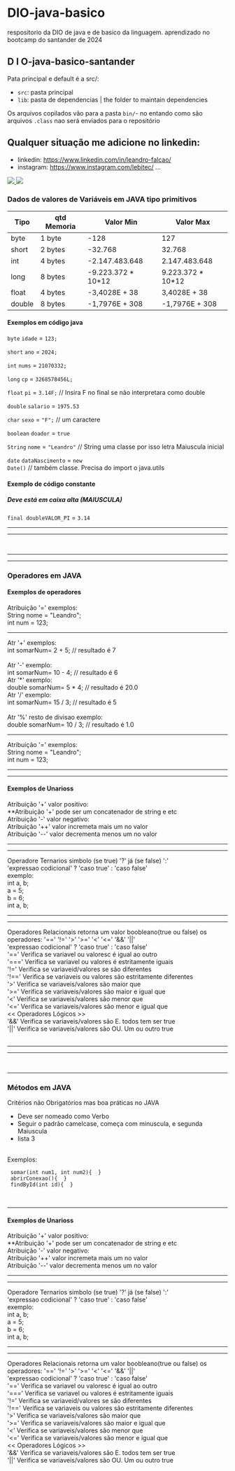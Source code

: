 # DIO-java-basico
respositorio da DIO de java e de basico da linguagem. aprendizado no bootcamp do santander de 2024

<h2> D I O-java-basico-santander </h2>
 
Pata principal e default é a src/:

- `src`: pasta principal 
- `lib`: pasta de dependencias | the folder to maintain dependencies

Os arquivos copilados vão para a pasta `bin/`- no entando como são arquivos `.class` nao será enviados para o repositório

## Qualquer situação me adicione no linkedin:

- linkedin: https://www.linkedin.com/in/leandro-falcao/ 
- instagram: https://www.instagram.com/lebitec/ ...

 <div >   
    <a href="https://www.linkedin.com/in/leandro-falcao/-45875016a" target="_blank">
        <img src="https://img.shields.io/badge/-LinkedIn-%230077B5?style=for-the-badge&logo=linkedin&logoColor=white" target="_blank"/>
    </a>
    <a href="https://www.instagram.com/lebitec/" target="_blank"> 
        <img src="https://img.shields.io/badge/instagram-%23ff0F.svg?&style=for-the-badge&logo=instagram&logoColor=f00" target="_blank" /> 
   </a>
</div>

<h3> Dados de valores de Variáveis em JAVA tipo primitivos </h3>

| Tipo    | qtd Memoria | Valor Min          | Valor Max   |
|---------|-------------|--------------------|-------------|
| byte    | 1 byte      | -128               | 127
| short   | 2 bytes     | -32.768            | 32.768
| int     | 4 bytes     | -2.147.483.648     | 2.147.483.648
| long    | 8 bytes     | -9.223.372 * 10*12 | 9.223.372 * 10*12
| float   | 4 bytes     | -3,4028E + 38      | 3,4028E + 38
| double  | 8 bytes     | -1,7976E + 308     | -1,7976E + 308

<div>
   <h4> Exemplos em código java</h4>

   <span><code>byte</code> <code>idade</code> = <code>123;</code></span>

   <span><code>short</code> <code>ano</code> = <code>2024;</code></span>

   <span><code>int</code> <code>nums</code> = <code>21070332;</code></span>

   <span><code>long</code> <code>cp</code> = <code>3268578456L;</code></span>

   <span><code>float</code> <code>pi</code> = <code>3.14F;</code> // Insira F no final se não interpretara como double</span>

   <span><code>double</code> <code>salario</code> = <code>1975.53</code></span>

   <span><code>char</code> <code>sexo</code> = <code>"F";</code> // um caractere</span>

   <span><code>boolean</code> <code>doador</code> = <code>true</code></span>

   <span><code>String</code> <code>nome</code> = <code>"Leandro"</code> // String uma classe por isso letra Maiuscula inicial</span>
  
   <span><code>date</code> <code>dataNascimento</code> = <code>new Date()</code> // também classe. Precisa do import o java.utils</span>

</div>

<div>
    <h4> Exemplo de código constante </h4>
    <h5>Deve está em caixa alta (MAIUSCULA)</h5>
    <span><code>final double</code><code>VALOR_PI</code> = <code>3.14</code></span><br>
</div>

<hr>
<hr>
<br>
<hr>
<hr>

<article>
    <h3> Operadores em JAVA</h3>
    <h4>Exemplos de operadores</h4>
    <!-- operador de atribuição '=' -->
    <p>
        <span> Atribuição '=' exemplos:</span>
        <br> 
        <span> String nome = "Leandro"; </span> 
        <br>
        <span> int num = 123; </span>
        <br>
    </p>
    <hr>
<!-- operador de matematicos de '+', '-','*', '/','%', '**','+', '+' -->
    <p>
        <span> Atr '+' exemplos:</span>
        <br> 
        <span> int somarNum= 2 + 5; // resultado é 7 </span> 
        <br>
        <br>
        <span> Atr '-' exemplo:</span>
        <br> 
        <span> int somarNum= 10 - 4; // resultado é 6 </span>
        <br>
        <span> Atr '*' exemplo:</span>
        <br> 
        <span> double somarNum= 5 * 4; // resultado é 20.0 </span>
        <br>
        <span> Atr '/' exemplo:</span>
        <br> 
        <span> int somarNum= 15 / 3; // resultado é 5 </span>
        <br>
        <br>
        <span> Atr '%' resto de divisao exemplo:</span>
        <br> 
        <span> double somarNum= 10 / 3; // resultado é 1.0 </span>
    </p>
    <hr>
<!-- operador de atribuição '=' -->
    <p>
        <span> Atribuição '=' exemplos:</span>
        <br> 
        <span> String nome = "Leandro"; </span> 
        <br>
        <span> int num = 123; </span>
        <br>
    </p>
    <hr>
    <hr>
   <h4>Exemplos de Unarioss</h4>
    <!-- operador de atribuição '=' -->
    <p>
        <span> Atribuição '+' valor positivo:</span>
        <br>
        <span> **Atribuição '+' pode ser um concatenador de string e etc</span>
        <br> 
        <span> Atribuição '-' valor negativo:</span>
        <br> 
        <span> Atribuição '++' valor incremeta mais um no valor</span>
        <br>
        <span> Atribuição '--' valor decrementa menos um no valor</span>
    </p>
    <hr>
    <hr>
<!-- operador ternario (se true)'?' -->
    <p>
        <span> Operadore Ternarios simbolo (se true) '?' já (se false) ':'  </span>
        <br> 
        <span> 'expressao codicional' ? 'caso true' : 'caso false' </span> 
        <br>
        <span> exemplo: </span><br>
        <span> int a, b; </span><br>
        <span>  a = 5; </span><br>
        <span>  b = 6; </span><br>
        <span> int a, b; </span><br>
    </p>
    <hr>
    <hr>
<!-- operador Relacionais '==' '!=' '>' '>=' '<' '<=' '&&' '||' -->
    <p>
        <span> Operadores Relacionais retorna um valor boobleano(true ou false) os operadores: '==' '!=' '>' '>=' '<' '<=' '&&' '||'</span>
        <br> 
        <span> 'expressao codicional' ? 'caso true' : 'caso false' </span> 
        <br>
        <span>'==' Verifica se variavel ou valoresc é igual ao outro </span><br>
        <span>'===' Verifica se variavel ou valores é estritamente iguais </span><br>
        <span>'!=' Verifica se variaveid/valores se são diferentes </span><br>
        <span>'!==' Verifica se variaveis ou valores são estritamente diferentes </span><br>
        <span>'>' Verifica se variaveis/valores são maior que </span><br>
        <span>'>=' Verifica se variaveis/valores são maior e igual que </span><br>
        <span>'<' Verifica se variaveis/valores são menor que </span><br>
        <span>'<=' Verifica se variaveis/valores são menor e igual que </span><br>
        <span><< Operadores Lógicos >></span><br>
        <span>'&&'  Verifica se variaveis/valores são E. todos tem ser true </span><br>
        <span>'||'  Verifica se variaveis/valores são OU. Um ou outro true</span><br>
        <br>
    </p>

</article>

<hr>
<hr>
<br>
<hr>

<article>
    <h3> Métodos em JAVA</h3>
    <!-- o metodo é -->
    <p>
        <span>Critérios não Obrigatórios mas boa práticas no JAVA</span>
        <br>
        <ul>
            <li> Deve ser nomeado como Verbo</li>
            <li> Seguir o padrão camelcase, começa com minuscula, e segunda Maiuscula</li>
            <li> lista 3 </li>
        </ul> 
        <br>
        <span> Exemplos:</span><br>
        <p>
            <code> somar(int num1, int num2){  }</code><br> 
            <code> abrirConexao(){  }</code><br> 
            <code> findById(int id){  }</code><br> 
        </p><br>
    </p>
    <hr>
   <h4>Exemplos de Unarioss</h4>
    <!-- operador de atribuição '=' -->
    <p>
        <span> Atribuição '+' valor positivo:</span>
        <br>
        <span> **Atribuição '+' pode ser um concatenador de string e etc</span>
        <br> 
        <span> Atribuição '-' valor negativo:</span>
        <br> 
        <span> Atribuição '++' valor incremeta mais um no valor</span>
        <br>
        <span> Atribuição '--' valor decrementa menos um no valor</span>
    </p>
    <hr>
    <hr>
<!-- operador ternario (se true)'?' -->
    <p>
        <span> Operadore Ternarios simbolo (se true) '?' já (se false) ':'  </span>
        <br> 
        <span> 'expressao codicional' ? 'caso true' : 'caso false' </span> 
        <br>
        <span> exemplo: </span><br>
        <span> int a, b; </span><br>
        <span>  a = 5; </span><br>
        <span>  b = 6; </span><br>
        <span> int a, b; </span><br>
    </p>
    <hr>
    <hr>
<!-- operador Relacionais '==' '!=' '>' '>=' '<' '<=' '&&' '||' -->
    <p>
        <span> Operadores Relacionais retorna um valor boobleano(true ou false) os operadores: '==' '!=' '>' '>=' '<' '<=' '&&' '||'</span>
        <br> 
        <span> 'expressao codicional' ? 'caso true' : 'caso false' </span> 
        <br>
        <span>'==' Verifica se variavel ou valoresc é igual ao outro </span><br>
        <span>'===' Verifica se variavel ou valores é estritamente iguais </span><br>
        <span>'!=' Verifica se variaveid/valores se são diferentes </span><br>
        <span>'!==' Verifica se variaveis ou valores são estritamente diferentes </span><br>
        <span>'>' Verifica se variaveis/valores são maior que </span><br>
        <span>'>=' Verifica se variaveis/valores são maior e igual que </span><br>
        <span>'<' Verifica se variaveis/valores são menor que </span><br>
        <span>'<=' Verifica se variaveis/valores são menor e igual que </span><br>
        <span><< Operadores Lógicos >></span><br>
        <span>'&&'  Verifica se variaveis/valores são E. todos tem ser true </span><br>
        <span>'||'  Verifica se variaveis/valores são OU. Um ou outro true</span><br>
        <br>
    </p>

</article>
